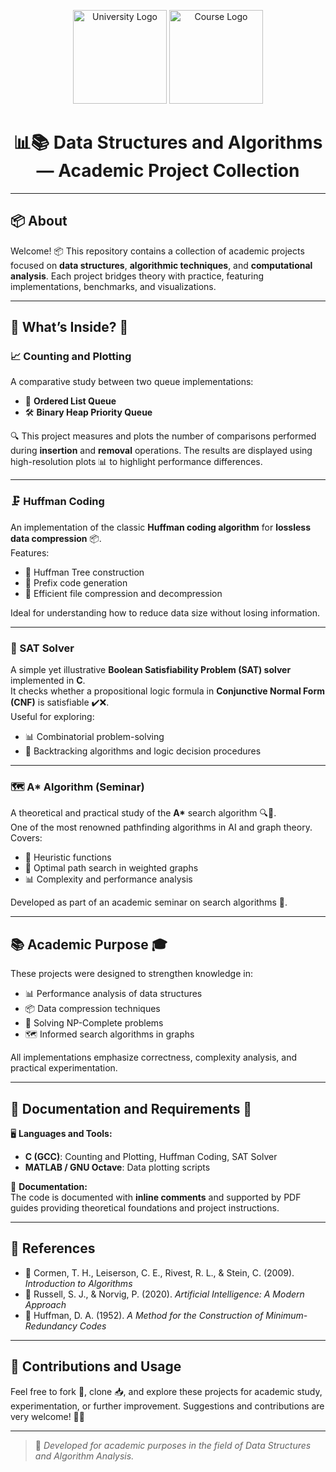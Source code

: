 <p align="center">
  <img src="https://ufal.br/ufal/comunicacao/identidade-visual/brasao/sigla/jpg.jpg" alt="University Logo" width="150"/>
  <img src="https://encrypted-tbn0.gstatic.com/images?q=tbn:ANd9GcQYxk0_tV2T-VL5hO56OLX8YYK3Wu3-UCxqgA&s" alt="Course Logo" width="150"/>
</p>

<h1 align="center">📊📚 Data Structures and Algorithms — Academic Project Collection</h1>

---

## 📦 About

Welcome! 📦 This repository contains a collection of academic projects focused on **data structures**, **algorithmic techniques**, and **computational analysis**. Each project bridges theory with practice, featuring implementations, benchmarks, and visualizations.

---

## 📌 What’s Inside? 🚀

### 📈 Counting and Plotting
A comparative study between two queue implementations:
- 📝 **Ordered List Queue**
- 🛠️ **Binary Heap Priority Queue**

🔍 This project measures and plots the number of comparisons performed during **insertion** and **removal** operations. The results are displayed using high-resolution plots 📊 to highlight performance differences.

---

### 🗜️ Huffman Coding
An implementation of the classic **Huffman coding algorithm** for **lossless data compression** 📦.  
Features:
- 📐 Huffman Tree construction  
- 📝 Prefix code generation  
- 📄 Efficient file compression and decompression  

Ideal for understanding how to reduce data size without losing information.

---

### 🧠 SAT Solver
A simple yet illustrative **Boolean Satisfiability Problem (SAT) solver** implemented in **C**.  
It checks whether a propositional logic formula in **Conjunctive Normal Form (CNF)** is satisfiable ✔️❌.  
Useful for exploring:
- 📊 Combinatorial problem-solving  
- 📏 Backtracking algorithms and logic decision procedures

---

### 🗺️ A* Algorithm (Seminar)
A theoretical and practical study of the **A\*** search algorithm 🔍🚀.  
One of the most renowned pathfinding algorithms in AI and graph theory.  
Covers:
- 🎯 Heuristic functions  
- 📝 Optimal path search in weighted graphs  
- 📊 Complexity and performance analysis  

Developed as part of an academic seminar on search algorithms 📖.

---

## 📚 Academic Purpose 🎓

These projects were designed to strengthen knowledge in:
- 📊 Performance analysis of data structures  
- 📦 Data compression techniques  
- 🧠 Solving NP-Complete problems  
- 🗺️ Informed search algorithms in graphs  

All implementations emphasize correctness, complexity analysis, and practical experimentation.

---

## 📖 Documentation and Requirements 📜

🖥️ **Languages and Tools:**
- **C (GCC)**: Counting and Plotting, Huffman Coding, SAT Solver  
- **MATLAB / GNU Octave**: Data plotting scripts  

📄 **Documentation:**  
The code is documented with **inline comments** and supported by PDF guides providing theoretical foundations and project instructions.

---

## 📑 References  
- 📘 Cormen, T. H., Leiserson, C. E., Rivest, R. L., & Stein, C. (2009). *Introduction to Algorithms*  
- 📙 Russell, S. J., & Norvig, P. (2020). *Artificial Intelligence: A Modern Approach*  
- 📗 Huffman, D. A. (1952). *A Method for the Construction of Minimum-Redundancy Codes*

---

## 👏 Contributions and Usage
Feel free to fork 🍴, clone 📥, and explore these projects for academic study, experimentation, or further improvement. Suggestions and contributions are very welcome! 🚀✨

---

> 📌 *Developed for academic purposes in the field of Data Structures and Algorithm Analysis.*
